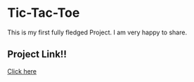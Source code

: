 # Tic-Tac-Toe
This is my first fully fledged Project. I am very happy to share.

## Project Link!!
[Click here](https://synergisticgreed.github.io/Tic-Tac-Toe/)
